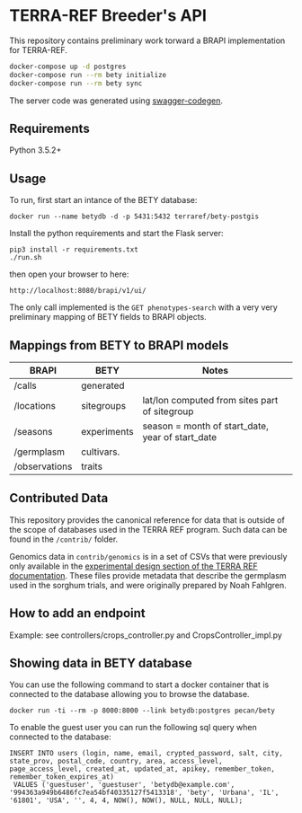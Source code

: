 # TERRA-REF Breeder's API

This repository contains preliminary work torward a BRAPI implementation
for TERRA-REF.

```bash
docker-compose up -d postgres
docker-compose run --rm bety initialize
docker-compose run --rm bety sync
```


The server code was generated using [swagger-codegen](https://github.com/swagger-api/swagger-codegen).

## Requirements

Python 3.5.2+

## Usage

To run, first start an intance of the BETY database:

```
docker run --name betydb -d -p 5431:5432 terraref/bety-postgis
```

Install the python requirements and start the Flask server:
```
pip3 install -r requirements.txt
./run.sh
```

then open your browser to here:

```
http://localhost:8080/brapi/v1/ui/
```

The only call implemented is the `GET phenotypes-search` with a very very
preliminary mapping of BETY fields to BRAPI objects.


## Mappings from BETY to BRAPI models

| BRAPI      | BETY        | Notes |
|------------|-------------|-------|
| /calls     | generated   |       |
| /locations | sitegroups  | lat/lon computed from sites part of sitegroup |
| /seasons   | experiments | season = month of start_date, year of start_date |
| /germplasm  | cultivars.  |       | 
| /observations | traits | |

## Contributed Data

This repository provides the canonical reference for data that is outside of the scope of databases used in the TERRA REF program. Such data can be found in the `/contrib/` folder. 

Genomics data in `contrib/genomics` is in a set of CSVs that were previously only available in the [experimental design section of the TERRA REF documentation](https://docs.terraref.org/scientific-objectives-and-experimental-design/experimental-design). These files provide metadata that describe the germplasm used in the sorghum trials, and were originally prepared by Noah Fahlgren. 

## How to add an endpoint

Example: see controllers/crops_controller.py and CropsController_impl.py

## Showing data in BETY database

You can use the following command to start a docker container that is connected to the database
allowing you to browse the database.

```
docker run -ti --rm -p 8000:8000 --link betydb:postgres pecan/bety
```

To enable the guest user you can run the following sql query when connected to the database:

```
INSERT INTO users (login, name, email, crypted_password, salt, city, state_prov, postal_code, country, area, access_level, page_access_level, created_at, updated_at, apikey, remember_token, remember_token_expires_at)
 VALUES ('guestuser', 'guestuser', 'betydb@example.com', '994363a949b6486fc7ea54bf40335127f5413318', 'bety', 'Urbana', 'IL', '61801', 'USA', '', 4, 4, NOW(), NOW(), NULL, NULL, NULL);
```
